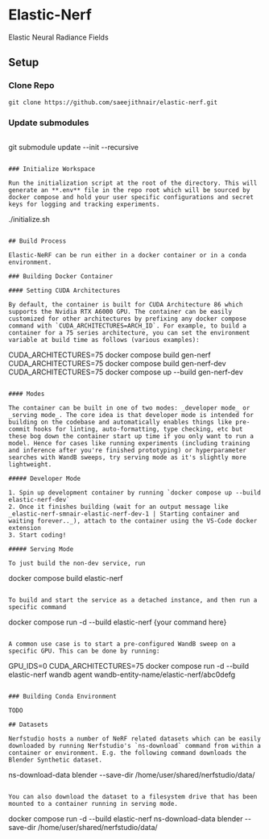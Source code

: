 # Elastic-Nerf

Elastic Neural Radiance Fields

## Setup

### Clone Repo

```
git clone https://github.com/saeejithnair/elastic-nerf.git
```

### Update submodules

```

```

git submodule update --init --recursive

```

### Initialize Workspace

Run the initialization script at the root of the directory. This will generate an **.env** file in the repo root which will be sourced by docker compose and hold your user specific configurations and secret keys for logging and tracking experiments.

```

./initialize.sh

```

## Build Process

Elastic-NeRF can be run either in a docker container or in a conda environment.

### Building Docker Container

#### Setting CUDA Architectures

By default, the container is built for CUDA Architecture 86 which supports the Nvidia RTX A6000 GPU. The container can be easily customized for other architectures by prefixing any docker compose command with `CUDA_ARCHITECTURES=ARCH_ID`. For example, to build a container for a 75 series architecture, you can set the environment variable at build time as follows (various examples):

```

CUDA_ARCHITECTURES=75 docker compose build gen-nerf
CUDA_ARCHITECTURES=75 docker compose build gen-nerf-dev
CUDA_ARCHITECTURES=75 docker compose up --build gen-nerf-dev

```

#### Modes

The container can be built in one of two modes: _developer mode_ or _serving mode_. The core idea is that developer mode is intended for building on the codebase and automatically enables things like pre-commit hooks for linting, auto-formatting, type checking, etc but these bog down the container start up time if you only want to run a model. Hence for cases like running experiments (including training and inference after you're finished prototyping) or hyperparameter searches with WandB sweeps, try serving mode as it's slightly more lightweight.

##### Developer Mode

1. Spin up development container by running `docker compose up --build elastic-nerf-dev`
2. Once it finishes building (wait for an output message like _elastic-nerf-smnair-elastic-nerf-dev-1 | Starting container and waiting forever.._), attach to the container using the VS-Code docker extension
3. Start coding!

##### Serving Mode

To just build the non-dev service, run

```

docker compose build elastic-nerf

```

To build and start the service as a detached instance, and then run a specific command

```

docker compose run -d --build elastic-nerf {your command here}

```

A common use case is to start a pre-configured WandB sweep on a specific GPU. This can be done by running:

```

GPU_IDS=0 CUDA_ARCHITECTURES=75 docker compose run -d --build elastic-nerf wandb agent wandb-entity-name/elastic-nerf/abc0defg

```

### Building Conda Environment

TODO

## Datasets

Nerfstudio hosts a number of NeRF related datasets which can be easily downloaded by running Nerfstudio's `ns-download` command from within a container or environment. E.g. the following command downloads the Blender Synthetic dataset.

```

ns-download-data blender --save-dir /home/user/shared/nerfstudio/data/

```

You can also download the dataset to a filesystem drive that has been mounted to a container running in serving mode.

```

docker compose run -d --build elastic-nerf ns-download-data blender --save-dir /home/user/shared/nerfstudio/data/

```

```
